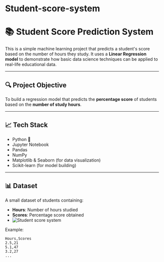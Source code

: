 # Student-score-system
# 📚 Student Score Prediction System

This is a simple machine learning project that predicts a student's score based on the number of hours they study. It uses a **Linear Regression model** to demonstrate how basic data science techniques can be applied to real-life educational data.

---

## 🔍 Project Objective

To build a regression model that predicts the **percentage score** of students based on the **number of study hours**.

---


## 📈 Tech Stack

- Python 🐍  
- Jupyter Notebook  
- Pandas  
- NumPy  
- Matplotlib & Seaborn (for data visualization)  
- Scikit-learn (for model building)

---

## 📊 Dataset

A small dataset of students containing:
- **Hours**: Number of hours studied
- **Scores**: Percentage score obtained
- ![Student score system](Screenshot-2025-08-04-165756.png)


Example:
```csv
Hours,Scores
2.5,21
5.1,47
3.2,27
...


